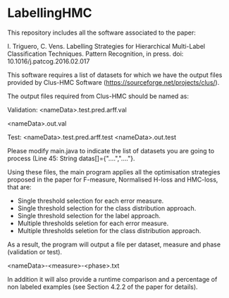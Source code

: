 # LabellingHMC

This repository includes all the software associated to the paper:

I. Triguero, C. Vens. Labelling Strategies for Hierarchical Multi-Label Classification Techniques. Pattern Recognition, in press. doi: 10.1016/j.patcog.2016.02.017 

This software requires a list of datasets for which we have the output files provided by Clus-HMC Software (https://sourceforge.net/projects/clus/).

The output files required from Clus-HMC should be named as:

Validation: 
\<nameData\>.test.pred.arff.val

\<nameData\>.out.val

Test:
\<nameData\>.test.pred.arff.test
\<nameData\>.out.test

Please modify main.java to indicate the list of datasets you are going to process (Line 45:  String datas[]={"....","...."}.

Using these files, the main program applies all the optimisation strategies proposed in the paper for F-measure, Normalised H-loss and HMC-loss, that are:

- Single threshold selection for each error measure.
- Single threshold selection for the class distribution approach.
- Single threshold selection for the label approach.
- Multiple thresholds seletion for each error measure.
- Multiple thresholds seletion for the class distribution approach.
 
As a result, the program will output a file per dataset, measure and phase (validation or test).

\<nameData\>-\<measure\>-\<phase\>.txt

In addition it will also provide a runtime comparison and a percentage of non labeled examples (see Section 4.2.2 of the paper for details). 

